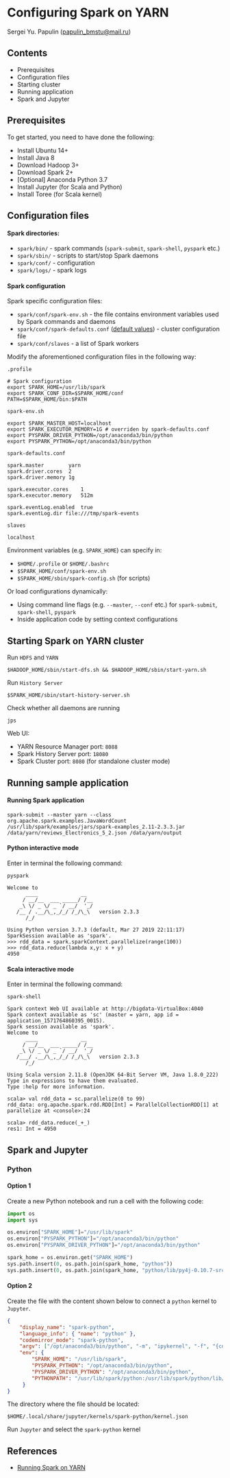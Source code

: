 # Configuring Spark on YARN
Sergei Yu. Papulin (papulin_bmstu@mail.ru)

## Contents

- Prerequisites
- Configuration files
- Starting cluster
- Running application
- Spark and Jupyter

## Prerequisites

To get started, you need to have done the following:

- Install Ubuntu 14+
- Install Java 8
- Download Hadoop 3+
- Download Spark 2+
- [Optional] Anaconda Python 3.7
- Install Jupyter (for Scala and Python)
- Install Toree (for Scala kernel)

## Configuration files

#### Spark directories:

- `spark/bin/` - spark commands (`spark-submit`, `spark-shell`, `pyspark` etc.)
- `spark/sbin/` - scripts to start/stop Spark daemons
- `spark/conf/` - configuration
- `spark/logs/` - spark logs


#### Spark configuration

Spark specific configuration files:

- `spark/conf/spark-env.sh` - the file contains environment variables used by Spark commands and daemons
- `spark/conf/spark-defaults.conf` ([default values](https://spark.apache.org/docs/2.3.0/configuration.html)) - cluster configuration file
- `spark/conf/slaves` - a list of Spark workers

Modify the aforementioned configuration files in the following way:

`.profile`
```
# Spark configuration
export SPARK_HOME=/usr/lib/spark
export SPARK_CONF_DIR=$SPARK_HOME/conf
PATH=$SPARK_HOME/bin:$PATH
```

`spark-env.sh`

```
export SPARK_MASTER_HOST=localhost
export SPARK_EXECUTOR_MEMORY=1G # overriden by spark-defaults.conf
export PYSPARK_DRIVER_PYTHON=/opt/anaconda3/bin/python
export PYSPARK_PYTHON=/opt/anaconda3/bin/python

```

`spark-defaults.conf`

```
spark.master		yarn
spark.driver.cores	2
spark.driver.memory	1g

spark.executor.cores	1
spark.executor.memory	512m

spark.eventLog.enabled	true
spark.eventLog.dir file:///tmp/spark-events
```

`slaves`

```
localhost
```

Environment variables (e.g. `SPARK_HOME`) can specify in:

- `$HOME/.profile` or `$HOME/.bashrc`
- `$SPARK_HOME/conf/spark-env.sh`
- `$SPARK_HOME/sbin/spark-config.sh` (for scripts)

Or load configurations dynamically:
- Using command line flags (e.g. `--master`, `--conf` etc.) for `spark-submit`, `spark-shell`, `pyspark`
- Inside application code by setting context configurations  

## Starting Spark on YARN cluster

Run `HDFS` and `YARN`

`$HADOOP_HOME/sbin/start-dfs.sh && $HADOOP_HOME/sbin/start-yarn.sh`

Run `History Server`

`$SPARK_HOME/sbin/start-history-server.sh`

Check whether all daemons are running

`jps`


Web UI:
- YARN Resource Manager port: `8088`
- Spark History Server port: `18080`
- Spark Cluster port: `8080` (for standalone cluster mode)

## Running sample application

#### Running Spark application

`spark-submit --master yarn --class org.apache.spark.examples.JavaWordCount /usr/lib/spark/examples/jars/spark-examples_2.11-2.3.3.jar /data/yarn/reviews_Electronics_5_2.json /data/yarn/output`

#### Python interactive mode

Enter in terminal the following command:

`pyspark`

```
Welcome to
      ____              __
     / __/__  ___ _____/ /__
    _\ \/ _ \/ _ `/ __/  '_/
   /__ / .__/\_,_/_/ /_/\_\   version 2.3.3
      /_/

Using Python version 3.7.3 (default, Mar 27 2019 22:11:17)
SparkSession available as 'spark'.
>>> rdd_data = spark.sparkContext.parallelize(range(100))
>>> rdd_data.reduce(lambda x,y: x + y)
4950   
```


#### Scala interactive mode

Enter in terminal the following command:

`spark-shell`

```
Spark context Web UI available at http://bigdata-VirtualBox:4040
Spark context available as 'sc' (master = yarn, app id = application_1571764860395_0015).
Spark session available as 'spark'.
Welcome to
      ____              __
     / __/__  ___ _____/ /__
    _\ \/ _ \/ _ `/ __/  '_/
   /___/ .__/\_,_/_/ /_/\_\   version 2.3.3
      /_/
         
Using Scala version 2.11.8 (OpenJDK 64-Bit Server VM, Java 1.8.0_222)
Type in expressions to have them evaluated.
Type :help for more information.

scala> val rdd_data = sc.parallelize(0 to 99)
rdd_data: org.apache.spark.rdd.RDD[Int] = ParallelCollectionRDD[1] at parallelize at <console>:24

scala> rdd_data.reduce(_+_)
res1: Int = 4950
```

## Spark and Jupyter

### Python

#### Option 1

Create a new Python notebook and run a cell with the following code:

```python
import os
import sys

os.environ["SPARK_HOME"]="/usr/lib/spark"
os.environ["PYSPARK_PYTHON"]="/opt/anaconda3/bin/python"
os.environ["PYSPARK_DRIVER_PYTHON"]="/opt/anaconda3/bin/python"

spark_home = os.environ.get("SPARK_HOME")
sys.path.insert(0, os.path.join(spark_home, "python"))
sys.path.insert(0, os.path.join(spark_home, "python/lib/py4j-0.10.7-src.zip"))
```

#### Option 2

Create the file with the content shown below to connect a `python` kernel to `Jupyter`.

```json
{
    "display_name": "spark-python",
    "language_info": { "name": "python" },
    "codemirror_mode": "spark-python",
    "argv": ["/opt/anaconda3/bin/python", "-m", "ipykernel", "-f", "{connection_file}"],
    "env": {
        "SPARK_HOME": "/usr/lib/spark",
        "PYSPARK_PYTHON": "/opt/anaconda3/bin/python",
        "PYSPARK_DRIVER_PYTHON": "/opt/anaconda3/bin/python",
        "PYTHONPATH": "/usr/lib/spark/python:/usr/lib/spark/python/lib/py4j-0.10.7-src.zip"
     }
}
```

The directory where the file should be located:

`$HOME/.local/share/jupyter/kernels/spark-python/kernel.json`

Run `Jupyter` and select the `spark-python` kernel



## References 

- [Running Spark on YARN](https://spark.apache.org/docs/2.3.0/running-on-yarn.html)
